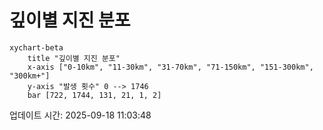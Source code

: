 # 깊이별 지진 분포

```mermaid
xychart-beta
    title "깊이별 지진 분포"
    x-axis ["0-10km", "11-30km", "31-70km", "71-150km", "151-300km", "300km+"]
    y-axis "발생 횟수" 0 --> 1746
    bar [722, 1744, 131, 21, 1, 2]
```

업데이트 시간: 2025-09-18 11:03:48
